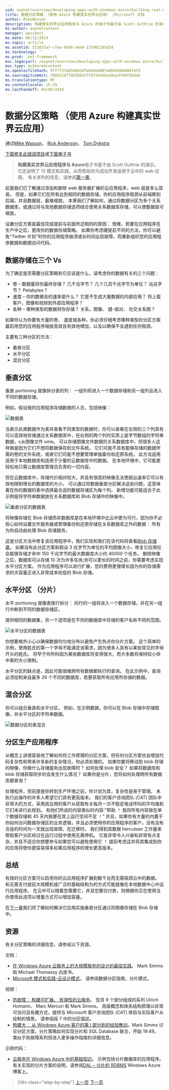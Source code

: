 ```yaml
---
uid: aspnet/overview/developing-apps-with-windows-azure/building-real-world-cloud-apps-with-windows-azure/data-partitioning-strategies
title: 数据分区策略 （使用 Azure 构建真实世界云应用） |Microsoft 文档
author: MikeWasson
description: 构建真实世界云应用程序与 Azure 的电子书基于由 Scott Guthrie 的演示。 它还说明了 13 模式和实践，他可以...
ms.author: aspnetcontent
manager: wpickett
ms.date: 06/12/2014
ms.topic: article
ms.assetid: 513837a7-cfea-4568-a4e9-1f5901245d24
ms.technology: ''
ms.prod: .net-framework
msc.legacyurl: /aspnet/overview/developing-apps-with-windows-azure/building-real-world-cloud-apps-with-windows-azure/data-partitioning-strategies
msc.type: authoredcontent
ms.openlocfilehash: 9ff7f37a03d8d3dfab50e8007a6645bb0d88f453
ms.sourcegitcommit: f8852267f463b62d7f975e56bea9aa3f68fbbdeb
ms.translationtype: MT
ms.contentlocale: zh-CN
ms.lasthandoff: 04/06/2018
---
```

<a name="data-partitioning-strategies-building-real-world-cloud-apps-with-azure"></a>数据分区策略 （使用 Azure 构建真实世界云应用）
====================
通过[Mike Wasson](https://github.com/MikeWasson)， [Rick Anderson](https://github.com/Rick-Anderson)， [Tom Dykstra](https://github.com/tdykstra)

[下载修复此错误项目](http://code.msdn.microsoft.com/Fix-It-app-for-Building-cdd80df4)或[下载电子书](http://blogs.msdn.com/b/microsoft_press/archive/2014/07/23/free-ebook-building-cloud-apps-with-microsoft-azure.aspx)

> **构建真实世界云应用程序与 Azure**电子书基于由 Scott Guthrie 的演示。 它还说明了 13 模式和实践，从而帮助你为成功开发适用于云中的 web 应用。 有关序列的信息，请参阅[第一章](introduction.md)。


前面我们已了解通过添加和删除 web 服务器扩展的云应用程序，web 层是多么容易。 但是，如果它们在所有达到相同的数据存储，你的应用程序瓶颈从前端移到后端，并且数据层，最难缩放。 本章我们了解如何，通过将数据分区为多个关系数据库，或通过将与其他数据存储选项结合使用关系数据库存储，可以使数据层可缩放。

设置分区方案是最佳完成提前与前面所述相同的原因： 很难，若要在应用程序在生产中之后，更改你的数据存储策略。 如果你考虑硬提前不同的方法，你可以避免"Twitter 片刻"时你的应用程序崩溃或长时间出现故障，而重新组织您的应用程序数据和数据访问代码。

## <a name="the-three-vs-of-data-storage"></a>数据存储在三个 Vs

为了确定是否需要分区策略和它应该是什么，请考虑你的数据有关的三个问题：

- 卷 – 数据量将你最终存储？ 几千兆字节？ 几个几百千兆字节为单位？ 兆兆字节？ Petabytes？
- 速度 – 你的数据会的速率是什么？ 它是不生成大量数据的内部应用？ 将上载客户，图像和视频到外部应用程序？
- 各种 – 哪种类型的数据将你存储？ 关系，图像、 键-值对、 社交关系图？

如果你认为你要有大量的卷、 速度或各种，你必须仔细考虑哪种类型的分区方案最启用您的应用程序缩放高效且有效地增加，以及以确保不会遇到任何瓶颈。

主要有三种分区的方法：

- 垂直分区
- 水平分区
- 混合分区

## <a name="vertical-partitioning"></a>垂直分区

垂直 portioning 就像拆分表的列： 一组列将进入一个数据存储和另一组列会进入不同的数据存储。

例如，假设我的应用程序存储数据的人员，包括映像：

![数据表](data-partitioning-strategies/_static/image1.png)

当表示此类数据作为表并查看不同类型的数据时，你可以查看在左侧的三个列具有可以高效地存储通过关系数据库中，在右侧的两个列时实质上是字节数组的字符串数据，c从图像文件 ome。 可以存储图像文件数据的关系数据库中，但很多人这样做是因为它们不想将数据保存到文件系统。 它们可能不具有能够存储的数据所需的卷的文件系统，或者它们可能不想要管理单独备份和还原系统。 此方法适用适用于本地数据库和适用于少量的云数据库中的数据。 在本地环境中，它可能更轻松地只需让数据库管理员负责的一切内容。

但在云数据库中，存储代价相对较大，并且有很高的映像无法使超出速率它可以有效地限制增长的数据库的大小。 可以通过将数据垂直分区解决这些问题，这意味着在你的数据的表中选择最合适的数据存储区为每个列。 新增功能可能适合于此示例是将字符串数据放在关系数据库和 Blob 存储中的映像中。

![垂直分区的数据表](data-partitioning-strategies/_static/image2.png)

将映像存储在 Blob 存储而非数据库是在本地环境中比云中更为可行，因为你不必担心如何设置文件服务器或管理备份和还原存储在关系数据库之外的数据： 所有为你自动由处理 Blob 存储服务。

这是分区方法中修复该应用程序中，我们实现和我们在该代码将查看[Blob 存储章](unstructured-blob-storage.md)。 如果没有此分区方案和假设 3 兆字节为单位的平均图像大小，修复它应用仅会能够存储才命中 150 千兆字节的最大数据库大小约 40000 个任务。 删除映像之后，数据库可以存储 10 次为许多任务;你可以更长的时间之前，你需要考虑实现水平分区方案。 作为应用程序可以进行扩展，您的费用更慢增长因为你的存储需求的大容量正进入非常成本较低的 Blob 存储。

## <a name="horizontal-partitioning-sharding"></a>水平分区 （分片）

水平 portioning 就像表按行拆分： 的行的一组将进入一个数据存储，并在另一组行中断到不同的数据存储区。

提供相同的数据集，另一个选项是在不同的数据库中存储的客户名称不同的范围。

![水平分区的数据表](data-partitioning-strategies/_static/image3.png)

你想要格外小心以确保数据均匀地分布以避免产生热点你分片方案。 这个简单的示例，使用姓氏的第一个字母不能满足该需求，因为很多人具有以某些常见的字母开头的姓氏。 将早于你所料因为某些数据库将变得很大，而大多数将保持较小命中表的大小限制。

水平分区的缺点是，因此可能很难跨所有数据都执行的查询。 在此示例中，查询必须绘制来自最多 26 个不同的数据库，若要获取所有应用所存储的数据。

## <a name="hybrid-partitioning"></a>混合分区

你可以组合垂直和水平分区。 例如，在示例数据，你可以在 Blob 存储中存储图像，并水平分区的字符串数据。

![数据分区的表混合](data-partitioning-strategies/_static/image4.png)

## <a name="partitioning-a-production-application"></a>分区生产应用程序

从概念上讲很容易地了解如何将工作原理的分区方案，但任何分区方案也会增加代码复杂性和带来许多新的复杂情况，你必须处理的。 如果你要将移动到 blob 存储的映像，你做什么存储服务出现故障时？ 如何处理 blob 安全？ 如果将数据库和 blob 存储获取同步的会发生什么情况？ 如果你是分片，您将如何处理跨所有数据库都查询？

处理程序，但前提是你转到生产环境之前，你计划为其，复杂性是易于管理。 未执行此操作的许多人希望它们具有更高版本。 我们的客户咨询团队 (CAT) 团队中非常大的方式，采用其应用的客户从获取有关每月一次不稳定电话呼叫的平均值和它们未进行此规划。 和他们所说的内容类似的内容:"帮助 ！ 我将所有内容放在单个数据存储和 45 天内我要在其上运行空间不足 ！" 并且，如果你有大量的内置于你如何访问数据存储区的业务逻辑，并且必须使用你的应用程序的客户，没有没有合适的时间为一天就出现故障，在迁移时。 我们得到其数据 herculean 工作量来帮助客户分区经过在运行过程中使用无需停机。 它是非常令人兴奋和非常有点复杂，并且不适合你想要参与如果您可以避免使用它 ！ 提前考虑这并将其集成到你的应用将使你更容易得多如果应用程序的增长更高版本。

## <a name="summary"></a>总结

有效的分区方案可以启用你的云应用程序扩展到数千兆而无需瓶颈云中的数据。 和无需支付提前大规模机或广泛的基础结构为的方式可能就像在本地数据中心中运行应用程序。 在云中可以随着您需要它，并且您要仅付款，则根据你正在使用当你使用此选项以增量方式可以增加容量。

在[下一章](unstructured-blob-storage.md)我们将了解如何解决它应用实施垂直分区通过将图像存储在 Blob 存储中。

## <a name="resources"></a>资源

有关分区策略的详细信息，请参阅以下资源。

文档：

- [在 Windows Azure 云服务上的大规模服务的设计的最佳实践](https://msdn.microsoft.com/library/windowsazure/jj717232.aspx)。 Mark Simms 和 Michael Thomassy 白皮书。
- [Microsoft 模式和实践-云设计模式](https://msdn.microsoft.com/library/dn568099.aspx)。 请参阅数据分区指南，分片模式。

视频：

- [防故障： 构建可扩展、 有弹性的云服务](https://channel9.msdn.com/Series/FailSafe)。 包含 9 个部分组成的系列 Ulrich Homann、 Marc Mercuri 和 Mark Simms。 高级概念和体系结构原理以非常可访问且有趣方式，提供与 Microsoft 客户咨询团队 (CAT) 体验与实际客户从绘制的情景。 请参阅段 7 中的分区描述。
- [构建大： 从 Windows Azure 客户的第 I 部分到的经验教训](https://channel9.msdn.com/Events/Build/2012/3-029)。Mark Simms 讨论分区方案，分片策略如何实现分片和 SQL Database 联合，开始 19:49。 类似于防故障系列但进入更多操作指南的详细信息。

示例代码：

- [云服务在 Windows Azure 中的基础知识](https://code.msdn.microsoft.com/Cloud-Service-Fundamentals-4ca72649)。 示例包括分片数据库的应用程序。 有关实现的分片方案的说明，请参阅[DAL – 分片的 RDBMS](https://blogs.msdn.com/b/windowsazure/archive/2013/09/05/dal-sharding-of-rdbms.aspx) Windows Azure 博客上。

> [!div class="step-by-step"]
> [上一页](data-storage-options.md)
> [下一页](unstructured-blob-storage.md)
